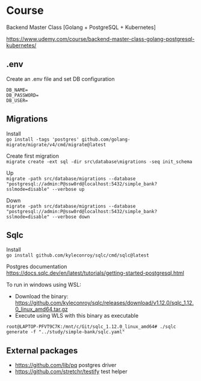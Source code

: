 # Course
Backend Master Class [Golang + PostgreSQL + Kubernetes]

https://www.udemy.com/course/backend-master-class-golang-postgresql-kubernetes/

## .env
Create an .env file and set DB configuration  
```
DB_NAME= 
DB_PASSWORD= 
DB_USER=
```

## Migrations
Install  
 `go install -tags 'postgres' github.com/golang-migrate/migrate/v4/cmd/migrate@latest`

Create first migration  
`migrate create -ext sql -dir src\database\migrations -seq init_schema`

Up  
`migrate -path src/database/migrations --database "postgresql://admin:P@ssw0rd@localhost:5432/simple_bank?sslmode=disable" --verbose up`

Down  
`migrate -path src/database/migrations --database "postgresql://admin:P@ssw0rd@localhost:5432/simple_bank?sslmode=disable" --verbose down`

## Sqlc
Install  
`go install github.com/kyleconroy/sqlc/cmd/sqlc@latest`

Postgres documentation  
https://docs.sqlc.dev/en/latest/tutorials/getting-started-postgresql.html

To run in windows using WSL:
- Download the binary: https://github.com/kyleconroy/sqlc/releases/download/v1.12.0/sqlc_1.12.0_linux_amd64.tar.gz
- Execute using WLS with this binary as executable  

`root@LAPTOP-PFVT9C7K:/mnt/c/Git/sqlc_1.12.0_linux_amd64# ./sqlc generate -f "../study/simple-bank/sqlc.yaml"`

## External packages
- https://github.com/lib/pq postgres driver
- https://github.com/stretchr/testify test helper
